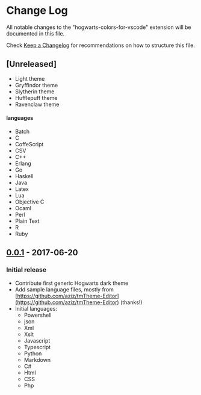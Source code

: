 # Change Log

All notable changes to the "hogwarts-colors-for-vscode" extension will be documented in this file.

Check [Keep a Changelog](http://keepachangelog.com/) for recommendations on how to structure this file.

## [Unreleased]

- Light theme
- Gryffindor theme
- Slytherin theme
- Hufflepuff theme
- Ravenclaw theme

#### languages

- Batch
- C
- CoffeScript
- CSV
- C++
- Erlang
- Go
- Haskell
- Java
- Latex
- Lua
- Objective C
- Ocaml
- Perl
- Plain Text
- R
- Ruby

## [0.0.1] - 2017-06-20

### Initial release

- Contribute first generic Hogwarts dark theme
- Add sample language files, mostly from [https://github.com/aziz/tmTheme-Editor](https://github.com/aziz/tmTheme-Editor) (thanks!)
- Initial languages:
  - Powershell
  - json
  - Xml
  - Xslt
  - Javascript
  - Typescript
  - Python
  - Markdown
  - C#
  - Html
  - CSS
  - Php
  
[0.0.1]: https://github.com/xxxxx